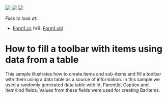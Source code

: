 <!-- default badges list -->
![](https://img.shields.io/endpoint?url=https://codecentral.devexpress.com/api/v1/VersionRange/128616889/10.1.8%2B)
[![](https://img.shields.io/badge/Open_in_DevExpress_Support_Center-FF7200?style=flat-square&logo=DevExpress&logoColor=white)](https://supportcenter.devexpress.com/ticket/details/E2741)
[![](https://img.shields.io/badge/📖_How_to_use_DevExpress_Examples-e9f6fc?style=flat-square)](https://docs.devexpress.com/GeneralInformation/403183)
<!-- default badges end -->
<!-- default file list -->
*Files to look at*:

* [Form1.cs](./CS/BarsMenuFromDataTable/Form1.cs) (VB: [Form1.vb](./VB/BarsMenuFromDataTable/Form1.vb))
<!-- default file list end -->
# How to fill a toolbar with items using data from a table


<p>This sample illustrates how to create items and sub-items and fill a toolbar with them using a data table as a source of information. In this sample we used  a randomly generated data table with Id, ParentId, Caption and ItemKind fields. Values from these fields were used for creating BarItems.</p>

<br/>


